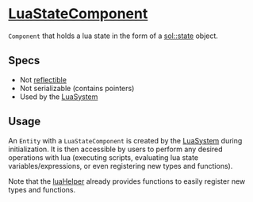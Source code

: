 # [LuaStateComponent](LuaStateComponent.hpp)

`Component` that holds a lua state in the form of a [sol::state](https://github.com/ThePhD/sol2) object.

## Specs

* Not [reflectible](https://github.com/phisko/putils/blob/master/reflection.md)
* Not serializable (contains pointers)
* Used by the [LuaSystem](../../systems/lua/LuaSystem.md)

## Usage

An `Entity` with a `LuaStateComponent` is created by the [LuaSystem](../../systems/lua/LuaSystem.md) during initialization. It is then accessible by users to perform any desired operations with lua (executing scripts, evaluating lua state variables/expressions, or even registering new types and functions).

Note that the [luaHelper](../../helpers/luaHelper.md) already provides functions to easily register new types and functions.